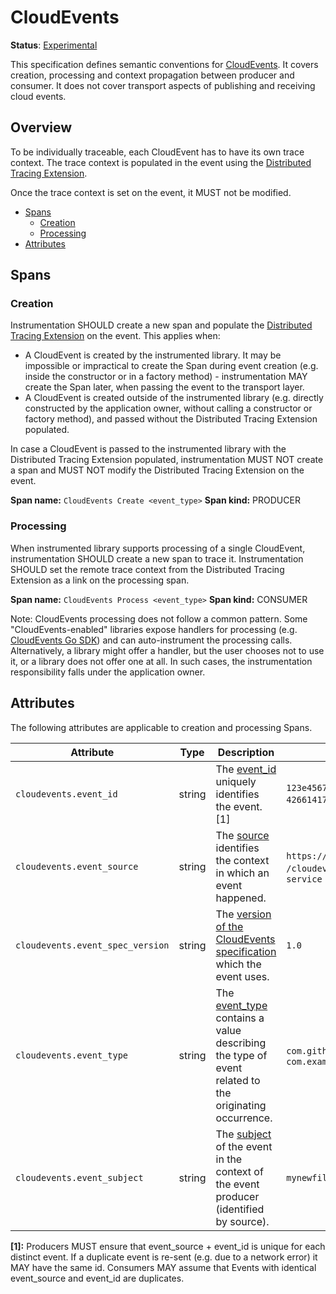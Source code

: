 # CloudEvents

**Status**: [Experimental](../../document-status.md)

This specification defines semantic conventions for [CloudEvents](https://cloudevents.io/). It covers creation, processing and context propagation between producer and consumer. It does not cover transport aspects of publishing and receiving cloud events.

## Overview

To be individually traceable, each CloudEvent has to have its own trace context. The trace context is populated in the event using the [Distributed Tracing Extension](https://github.com/cloudevents/spec/blob/v1.0.1/extensions/distributed-tracing.md).

Once the trace context is set on the event, it MUST not be modified.

<!-- Re-generate TOC with `markdown-toc --no-first-h1 -i` -->

<!-- toc -->

- [Spans](#spans)
  * [Creation](#creation)
  * [Processing](#processing)
- [Attributes](#attributes)

<!-- tocstop -->

## Spans

### Creation

Instrumentation SHOULD create a new span and populate the [Distributed Tracing Extension](https://github.com/cloudevents/spec/blob/v1.0.1/extensions/distributed-tracing.md) on the event. This applies when:

- A CloudEvent is created by the instrumented library. It may be impossible or impractical to create the Span during event creation (e.g. inside the constructor or in a factory method) - instrumentation MAY create the Span later, when passing the event to the transport layer.
- A CloudEvent is created outside of the instrumented library (e.g. directly constructed by the application owner, without calling a constructor or factory method), and passed without the Distributed Tracing Extension populated.

In case a CloudEvent is passed to the instrumented library with the Distributed Tracing Extension populated, instrumentation MUST NOT create a span and MUST NOT modify the Distributed Tracing Extension on the event.

**Span name:** `CloudEvents Create <event_type>`
**Span kind:** PRODUCER

### Processing

When instrumented library supports processing of a single CloudEvent, instrumentation SHOULD create a new span to trace it. Instrumentation SHOULD set the remote trace context from the Distributed Tracing Extension as a link on the processing span.

**Span name:** `CloudEvents Process <event_type>`
**Span kind:** CONSUMER

Note: CloudEvents processing does not follow a common pattern. Some "CloudEvents-enabled" libraries expose handlers for processing (e.g.  [CloudEvents Go SDK](https://github.com/cloudevents/sdk-go#receive-your-first-cloudevent)) and can auto-instrument the processing calls. Alternatively, a library might offer a handler, but the user chooses not to use it, or a library does not offer one at all. In such cases, the instrumentation responsibility falls under the application owner.

## Attributes

The following attributes are applicable to creation and processing Spans.

<!-- semconv cloudevents -->
| Attribute  | Type | Description  | Examples  | Required |
|---|---|---|---|---|
| `cloudevents.event_id` | string | The [event_id](https://github.com/cloudevents/spec/blob/master/spec.md#id) uniquely identifies the event. [1] | `123e4567-e89b-12d3-a456-426614174000`; `0001` | No |
| `cloudevents.event_source` | string | The [source](https://github.com/cloudevents/spec/blob/master/spec.md#source-1) identifies the context in which an event happened. | `https://github.com/cloudevents`; `/cloudevents/spec/pull/123`; `my-service` | No |
| `cloudevents.event_spec_version` | string | The [version of the CloudEvents specification](https://github.com/cloudevents/spec/blob/master/spec.md#specversion) which the event uses. | `1.0` | No |
| `cloudevents.event_type` | string | The [event_type](https://github.com/cloudevents/spec/blob/master/spec.md#type) contains a value describing the type of event related to the originating occurrence. | `com.github.pull_request.opened`; `com.example.object.deleted.v2` | No |
| `cloudevents.event_subject` | string | The [subject](https://github.com/cloudevents/spec/blob/master/spec.md#subject) of the event in the context of the event producer (identified by source). | `mynewfile.jpg` | No |

**[1]:** Producers MUST ensure that event_source + event_id is unique for each distinct event. If a duplicate event is re-sent (e.g. due to a network error) it MAY have the same id. Consumers MAY assume that Events with identical event_source and event_id are duplicates.
<!-- endsemconv -->
